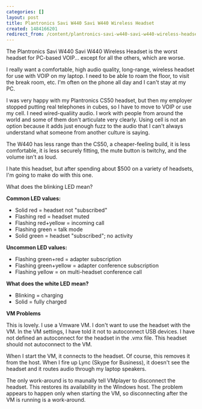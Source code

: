 ```yaml
---
categories: []
layout: post
title: Plantronics Savi W440 Savi W440 Wireless Headset
created: 1484166201
redirect_from: /content/plantronics-savi-w440-savi-w440-wireless-headset
---
```

The Plantronics Savi W440 Savi W440 Wireless Headset is the worst headset for PC-based VOIP... except for all the others, which are worse.

I really want a comfortable, high audio quality, long-range, wireless headset for use with VOIP on my laptop.  I need to be able to roam the floor, to visit the break room, etc.  I'm often on the phone all day and I can't stay at my PC.

I was very happy with my Plantronics CS50 headset, but then my employer stopped putting real telephones in cubes, so I have to move to VOIP or use my cell.  I need wired-qualiity audio.  I work with people from around the world and some of them don't articulate very clearly.  Using cell is not an option because it adds just enough fuzz to the audio that I can't always understand what someone from another culture is saying.

The W440 has less range than the CS50, a cheaper-feeling build, it is less comfortable, it is less securely fitting, the mute button is twitchy, and the volume isn't as loud.

I hate this headset, but after spending about $500 on a variety of headsets, I'm going to make do with this one.

What does the blinking LED mean?

**Common LED values:**

* Solid red = headset not "subscribed"
* Flashing red = headset muted
* Flashing red+yellow = incoming call
* Flashing green = talk mode
* Solid green = headset "subscribed"; no activity

**Uncommon LED values:**

* Flashing green+red = adapter subscription
* Flashing green+yellow = adapter conference subscription
* Flashing yellow = on multi-headset conference call

**What does the white LED mean?**

* Blinking = charging
* Solid = fully charged

**VM Problems**

This is lovely.  I use a Vmware VM.  I don't want to use the headset with the VM.  In the VM settings, I have told it not to autoconnect USB devices.  I have not defined an autoconnect for the headset in the .vmx file.  This headset should not autoconnect to the VM.

When I start the VM, it connects to the headset.  Of course, this removes it from the host.  When I fire up Lync (Skype for Business), it doesn't see the headset and it routes audio through my laptop speakers.

The only work-around is to maunally tell VMplayer to disconnect the headset.  This restores its availability in the Windows host.  The problem appears to happen only when starting the VM, so disconnecting after the VM is running is a work-around.
